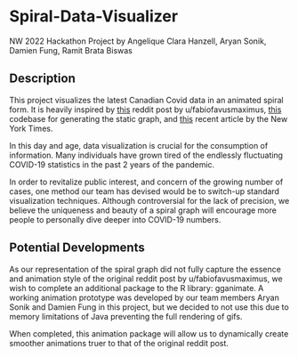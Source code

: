 # Spiral-Data-Visualizer
NW 2022 Hackathon Project by Angelique Clara Hanzell, Aryan Sonik, Damien Fung, Ramit Brata Biswas

## Description
This project visualizes the latest Canadian Covid data in an animated spiral form. It is heavily inspired by [this](https://www.reddit.com/r/dataisbeautiful/comments/s1ei4w/oc_animated_covid19_cases_spiral_for_the/) reddit post by u/fabiofavusmaximus, [this](https://bydata.github.io/nyt-corona-spiral-chart/) codebase for generating the static graph, and [this](https://www.nytimes.com/2022/01/06/opinion/omicron-covid-us.html) recent article by the New York Times.

In this day and age, data visualization is crucial for the consumption of information. Many individuals have grown tired of the endlessly fluctuating COVID-19 statistics in the past 2 years of the pandemic. 

In order to revitalize public interest, and concern of the growing number of cases, one method our team has devised would be to switch-up standard visualization techniques. Although controversial for the lack of precision, we believe the uniqueness and beauty of a spiral graph will encourage more people to personally dive deeper into COVID-19 numbers.

## Potential Developments
As our representation of the spiral graph did not fully capture the essence and animation style of the original reddit post by u/fabiofavusmaximus, we wish to complete an additional package to the R library: gganimate. A working animation prototype was developed by our team members Aryan Sonik and Damien Fung in this project, but we decided to not use this due to memory limitations of Java preventing the full rendering of gifs.

When completed, this animation package will allow us to dynamically create smoother animations truer to that of the original reddit post.
